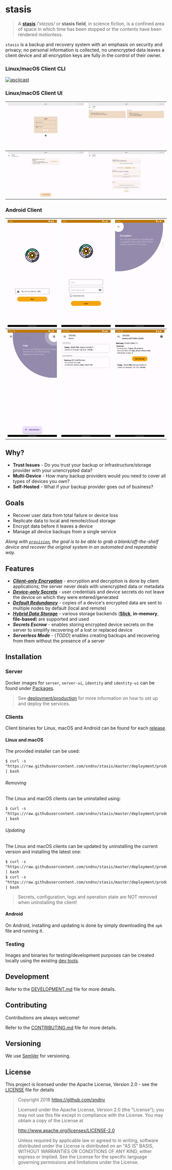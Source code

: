 # stasis

> A **[stasis](https://en.wikipedia.org/wiki/Stasis_(fiction))** */ˈsteɪsɪs/* or **stasis field**, in science fiction,
> is a confined area of space in which time has been stopped or the contents have been rendered motionless.

`stasis` is a backup and recovery system with an emphasis on security and privacy; no personal information is collected,
no unencrypted data leaves a client device and all encryption keys are fully in the control of their owner.

### Linux/macOS Client CLI
[![asciicast](https://asciinema.org/a/YMIf9oCMfvrbznnMnCrUMfar9.svg)](https://asciinema.org/a/YMIf9oCMfvrbznnMnCrUMfar9?speed=3)

### Linux/macOS Client UI
| ![Login Screen](assets/screenshots/client_ui_screenshot_1.png)              | ![Home Screen](assets/screenshots/client_ui_screenshot_2.png)     |
|-----------------------------------------------------------------------------|-------------------------------------------------------------------|
| ![Backup Definitions Screen](assets/screenshots/client_ui_screenshot_3.png) | ![Recovery Screen](assets/screenshots/client_ui_screenshot_4.png) |

### Android Client
| ![Bootstrap Screen"](assets/screenshots/client_android_screenshot_1.png) | ![Login Screen](assets/screenshots/client_android_screenshot_2.png) | ![Navigation Hint](assets/screenshots/client_android_screenshot_3.png)           |
|--------------------------------------------------------------------------|---------------------------------------------------------------------|----------------------------------------------------------------------------------|
| ![Help Hint](assets/screenshots/client_android_screenshot_4.png)         | ![Home Screens](assets/screenshots/client_android_screenshot_5.png) | ![Definition Details Screen](assets/screenshots/client_android_screenshot_6.png) |

## Why?

* **Trust Issues** - Do you trust your backup or infrastructure/storage provider with your unencrypted data?
* **Multi-Device** - How many backup providers would you need to cover all types of devices you own?
* **Self-Hosted** - What if your backup provider goes out of business?

## Goals

* Recover user data from total failure or device loss
* Replicate data to local and remote/cloud storage
* Encrypt data before it leaves a device
* Manage all device backups from a single service

*Along with [`provision`](https://github.com/sndnv/provision), the goal is to be able to grab a blank/off-the-shelf
device and recover the original system in an automated and repeatable way.*

## Features

* ***[Client-only Encryption](https://github.com/sndnv/stasis/wiki/Architecture-%3A%3A-Encryption)*** -
  encryption and decryption is done by client applications; the server never deals with unencrypted data or metadata
* ***[Device-only Secrets](https://github.com/sndnv/stasis/wiki/Architecture-%3A%3A-Secrets)*** -
  user credentials and device secrets do not leave the device on which they were entered/generated
* ***[Default Redundancy](https://github.com/sndnv/stasis/wiki/Architecture-%3A%3A-Core-Persistence)*** -
  copies of a device's encrypted data are sent to multiple nodes by default (local and remote)
* ***[Hybrid Data Storage](https://github.com/sndnv/stasis/wiki/Architecture-%3A%3A-Data-Stores)*** -
  various storage backends (**[Slick](https://scala-slick.org/)**, **in-memory**, **file-based**) are supported and used
* ***Secrets Escrow*** -
  enables storing encrypted device secrets on the server to simplify recovering of a lost or replaced device
* ***Serverless Mode*** -
  (*TODO*) enables creating backups and recovering from them without the presence of a server

## Installation

### Server
Docker images for `server`, `server-ui`, `identity` and `identity-ui` can be found under [Packages](https://github.com/sndnv?tab=packages&repo_name=stasis).

> See [deployment/production](deployment/production/README.md) for more information on how to set up and deploy the services.

### Clients
Client binaries for Linux, macOS and Android can be found for each [release](https://github.com/sndnv/stasis/releases).

#### Linux and macOS
The provided installer can be used:
```
$ curl -s "https://raw.githubusercontent.com/sndnv/stasis/master/deployment/production/scripts/client_install.sh" | bash
```

###### Removing
The Linux and macOS clients can be uninstalled using:
```
$ curl -s "https://raw.githubusercontent.com/sndnv/stasis/master/deployment/production/scripts/client_uninstall.sh" | bash
```

###### Updating
The Linux and macOS clients can be updated by uninstalling the current version and installing the latest one:

```
$ curl -s "https://raw.githubusercontent.com/sndnv/stasis/master/deployment/production/scripts/client_uninstall.sh" | bash
$ curl -s "https://raw.githubusercontent.com/sndnv/stasis/master/deployment/production/scripts/client_install.sh" | bash
```

> Secrets, configuration, logs and operation state are NOT removed when uninstalling the client!

#### Android
On Android, installing and updating is done by simply downloading the `apk` file and running it.

### Testing
Images and binaries for testing/development purposes can be created locally using the existing [dev tools](deployment/dev).

## Development
Refer to the [DEVELOPMENT.md](DEVELOPMENT.md) file for more details.

## Contributing

Contributions are always welcome!

Refer to the [CONTRIBUTING.md](CONTRIBUTING.md) file for more details.

## Versioning

We use [SemVer](http://semver.org/) for versioning.

## License

This project is licensed under the Apache License, Version 2.0 - see the [LICENSE](LICENSE) file for details

> Copyright 2018 https://github.com/sndnv
>
> Licensed under the Apache License, Version 2.0 (the "License");
> you may not use this file except in compliance with the License.
> You may obtain a copy of the License at
>
> http://www.apache.org/licenses/LICENSE-2.0
>
> Unless required by applicable law or agreed to in writing, software
> distributed under the License is distributed on an "AS IS" BASIS,
> WITHOUT WARRANTIES OR CONDITIONS OF ANY KIND, either express or implied.
> See the License for the specific language governing permissions and
> limitations under the License.
